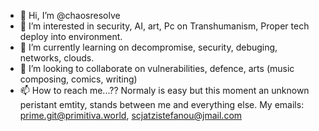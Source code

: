 - 👋 Hi, I’m @chaosresolve
- 👀 I’m interested in security, AI, art, Pc on Transhumanism, Proper tech deploy into environment.
- 🌱 I’m currently learning on decompromise, security, debuging, networks, clouds.
- 💞️ I’m looking to collaborate on vulnerabilities, defence, arts (music composing, comics, writing)
- 📫 How to reach me...?? Normaly is easy but this moment an unknown peristant emtity, stands between me and everything else. 
  My emails: prime.git@primitiva.world, scjatzistefanou@jmail.com
<!---
chaosresolve/chaosresolve is a ✨ special ✨ repository because its `README.md` (this file) appears on your GitHub profile.
You can click the Preview link to take a look at your changes.
--->

